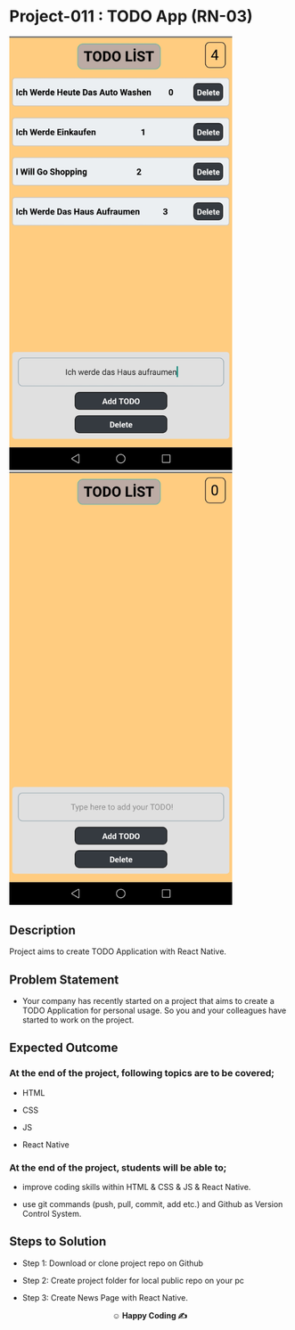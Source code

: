 # Project-011 : TODO App (RN-03)

<img src= "Screenshot_1.jpg" width =400 >
<img src= "Screenshot_2.jpg" width =400 >

## Description

Project aims to create TODO Application with React Native.

## Problem Statement

- Your company has recently started on a project that aims to create a TODO Application for personal usage. So you and your colleagues have started to work on the project.

## Expected Outcome



### At the end of the project, following topics are to be covered;

- HTML

- CSS

- JS

- React Native

### At the end of the project, students will be able to;

- improve coding skills within HTML & CSS & JS & React Native.

- use git commands (push, pull, commit, add etc.) and Github as Version Control System.

## Steps to Solution

- Step 1: Download or clone project repo on Github

- Step 2: Create project folder for local public repo on your pc

- Step 3: Create News Page with React Native.

**<p align="center">&#9786; Happy Coding &#9997;</p>**
